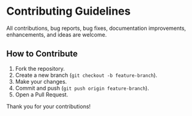 # Contributing Guidelines

All contributions, bug reports, bug fixes, documentation improvements, enhancements, and ideas are welcome.

## How to Contribute
1. Fork the repository.
2. Create a new branch (`git checkout -b feature-branch`).
3. Make your changes.
4. Commit and push (`git push origin feature-branch`).
5. Open a Pull Request.

Thank you for your contributions!

